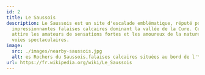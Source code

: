 ```yaml
---
id: 2
title: Le Saussois
description: Le Saussois est un site d'escalade emblématique, réputé pour ses
  impressionnantes falaises calcaires dominant la vallée de la Cure. Ce lieu
  attire les amateurs de sensations fortes et les amoureux de la nature pour ses
  voies spectaculaires.
image:
  src: ./images/nearby-saussois.jpg
  alt: es Rochers du Saussois,falaises calcaires situées au bord de l'Yonne.
url: https://fr.wikipedia.org/wiki/Le_Saussois
---
```

